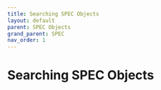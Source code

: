 ```yaml
---
title: Searching SPEC Objects
layout: default
parent: SPEC Objects
grand_parent: SPEC
nav_order: 1
---
```


# Searching SPEC Objects